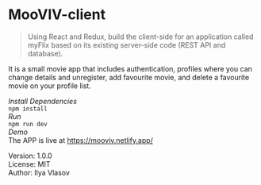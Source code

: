 # MooVIV-client

>Using React and Redux, build the client-side for an application called myFlix based on its existing server-side code (REST API and database).

It is a small movie app that includes authentication, profiles where you can change details and unregister, add favourite movie, and delete a favourite movie on your profile list.


*Install Dependencies<br>*
`npm install`<br>
*Run*<br>
`npm run dev`<br>
*Demo*<br>
The APP is live at https://mooviv.netlify.app/

Version: 1.0.0<br>
License: MIT<br>
Author: Ilya Vlasov<br>
 
